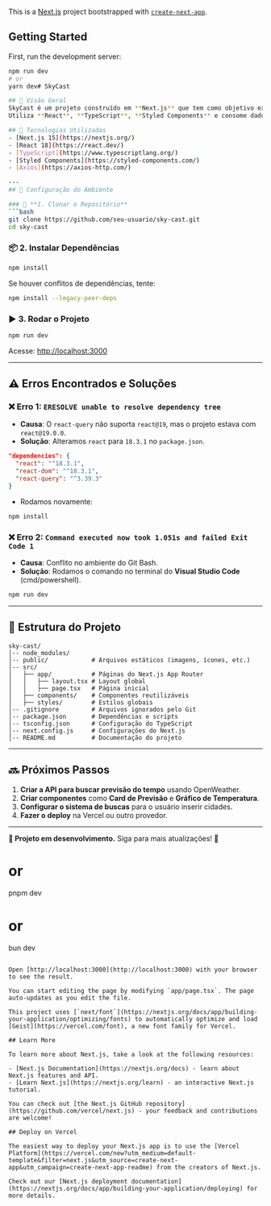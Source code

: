 This is a [Next.js](https://nextjs.org) project bootstrapped with [`create-next-app`](https://nextjs.org/docs/app/api-reference/cli/create-next-app).

## Getting Started

First, run the development server:

```bash
npm run dev
# or
yarn dev# SkyCast

## 📌 Visão Geral
SkyCast é um projeto construído em **Next.js** que tem como objetivo exibir previsões do tempo de forma interativa e responsiva. 
Utiliza **React**, **TypeScript**, **Styled Components** e consome dados de uma API de previsão do tempo.

## 🔧 Tecnologias Utilizadas
- [Next.js 15](https://nextjs.org/)
- [React 18](https://react.dev/)
- [TypeScript](https://www.typescriptlang.org/)
- [Styled Components](https://styled-components.com/)
- [Axios](https://axios-http.com/)

---
## 🚀 Configuração do Ambiente

### 📂 **1. Clonar o Repositório**
```bash
git clone https://github.com/seu-usuario/sky-cast.git
cd sky-cast
```

### 📦 **2. Instalar Dependências**
```bash
npm install
```
Se houver conflitos de dependências, tente:
```bash
npm install --legacy-peer-deps
```

### ▶️ **3. Rodar o Projeto**
```bash
npm run dev
```
Acesse: [http://localhost:3000](http://localhost:3000)

---
## ⚠️ Erros Encontrados e Soluções

### ❌ Erro 1: `ERESOLVE unable to resolve dependency tree`
- **Causa**: O `react-query` não suporta `react@19`, mas o projeto estava com `react@19.0.0`.
- **Solução**: Alteramos `react` para `18.3.1` no `package.json`.
```json
"dependencies": {
  "react": "^18.3.1",
  "react-dom": "^18.3.1",
  "react-query": "^3.39.3"
}
```
- Rodamos novamente:
```bash
npm install
```

### ❌ Erro 2: `Command executed now took 1.051s and failed Exit Code 1`
- **Causa**: Conflito no ambiente do Git Bash.
- **Solução**: Rodamos o comando no terminal do **Visual Studio Code** (cmd/powershell).
```bash
npm run dev
```

---
## 📁 Estrutura do Projeto

```
sky-cast/
│-- node_modules/
│-- public/            # Arquivos estáticos (imagens, ícones, etc.)
│-- src/
│   ├── app/           # Páginas do Next.js App Router
│   │   ├── layout.tsx # Layout global
│   │   ├── page.tsx   # Página inicial
│   ├── components/    # Componentes reutilizáveis
│   ├── styles/        # Estilos globais
│-- .gitignore         # Arquivos ignorados pelo Git
│-- package.json       # Dependências e scripts
│-- tsconfig.json      # Configuração do TypeScript
│-- next.config.js     # Configurações do Next.js
│-- README.md          # Documentação do projeto
```

---
## 🔜 Próximos Passos
1. **Criar a API para buscar previsão do tempo** usando OpenWeather.
2. **Criar componentes** como **Card de Previsão** e **Gráfico de Temperatura**.
3. **Configurar o sistema de buscas** para o usuário inserir cidades.
4. **Fazer o deploy** na Vercel ou outro provedor.

---
**🎯 Projeto em desenvolvimento.** Siga para mais atualizações! 🚀
# or
pnpm dev
# or
bun dev
```

Open [http://localhost:3000](http://localhost:3000) with your browser to see the result.

You can start editing the page by modifying `app/page.tsx`. The page auto-updates as you edit the file.

This project uses [`next/font`](https://nextjs.org/docs/app/building-your-application/optimizing/fonts) to automatically optimize and load [Geist](https://vercel.com/font), a new font family for Vercel.

## Learn More

To learn more about Next.js, take a look at the following resources:

- [Next.js Documentation](https://nextjs.org/docs) - learn about Next.js features and API.
- [Learn Next.js](https://nextjs.org/learn) - an interactive Next.js tutorial.

You can check out [the Next.js GitHub repository](https://github.com/vercel/next.js) - your feedback and contributions are welcome!

## Deploy on Vercel

The easiest way to deploy your Next.js app is to use the [Vercel Platform](https://vercel.com/new?utm_medium=default-template&filter=next.js&utm_source=create-next-app&utm_campaign=create-next-app-readme) from the creators of Next.js.

Check out our [Next.js deployment documentation](https://nextjs.org/docs/app/building-your-application/deploying) for more details.
